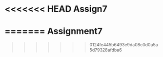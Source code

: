 <<<<<<< HEAD
Assign7
=======
=======
Assignment7
===========
>>>>>>> 0124fe445b6493e9da08c0d0a5a5d79328afdba6

